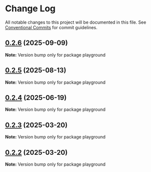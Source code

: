 # Change Log

All notable changes to this project will be documented in this file.
See [Conventional Commits](https://conventionalcommits.org) for commit guidelines.

## [0.2.6](https://github.com/lexmin0412/pure-react-router/compare/v0.2.5...v0.2.6) (2025-09-09)

**Note:** Version bump only for package playground





## [0.2.5](https://github.com/lexmin0412/pure-react-router/compare/v0.2.4...v0.2.5) (2025-08-13)

**Note:** Version bump only for package playground





## [0.2.4](https://github.com/lexmin0412/pure-react-router/compare/v0.2.3...v0.2.4) (2025-06-19)

**Note:** Version bump only for package playground





## [0.2.3](https://github.com/lexmin0412/pure-react-router/compare/v0.2.2...v0.2.3) (2025-03-20)

**Note:** Version bump only for package playground





## [0.2.2](https://github.com/lexmin0412/pure-react-router/compare/v0.2.1...v0.2.2) (2025-03-20)

**Note:** Version bump only for package playground
